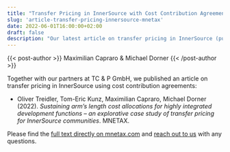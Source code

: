 ```yaml
---
title: "Transfer Pricing in InnerSource with Cost Contribution Agreements"
slug: 'article-transfer-pricing-innersource-mnetax'
date: 2022-06-01T16:00:00+02:00
draft: false
description: "Our latest article on transfer pricing in InnerSource (published in MNETAX) explores cost contribution agreements for transfer pricing in your InnerSource program."
---
```

{{< post-author >}}
Maximilian Capraro & Michael Dorner
{{< /post-author >}}

Together with our partners at TC & P GmbH, we published an article on transfer pricing in InnerSource using cost contribution agreements:

- Oliver Treidler, Tom-Eric Kunz, Maximilian Capraro, Michael Dorner (2022). _Sustaining arm’s length cost allocations for highly integrated development functions – an explorative case study of transfer pricing for InnerSource communities_. MNETAX.

Please find the <a href="https://mnetax.com/sustaining-arms-length-cost-allocations-for-highly-integrated-development-functions-an-explorative-case-study-of-transfer-pricing-for-innersource-communities-47288" target="_blank">full text directly on mnetax.com</a> and [reach out to us](mailto:mail@caprarodorner.de) with any questions.
